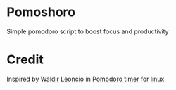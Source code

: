 # Pomoshoro

Simple pomodoro script to boost focus and productivity


# Credit

Inspired by [Waldir Leoncio](https://superuser.com/users/120246/waldir-leoncio)
in [Pomodoro timer for linux](https://superuser.com/questions/224265/pomodoro-timer-for-linux#669811)
